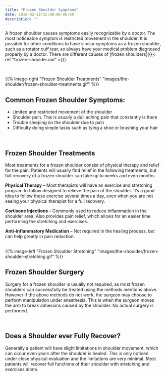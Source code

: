 ```yaml
---
title: "Frozen Shoulder Symptoms"
date: 2018-02-11T15:08:06-05:00
description: ""
---
```


A frozen shoulder causes symptoms easily recognizable by a doctor. The most noticeable 
symptom is restricted movement in the shoulder. It is possible for other conditions to have 
similar symptoms as a frozen shoulder, such as a rotator cuff tear, so always have your 
medical problem diagnosed properly by a doctor. There are different causes of [frozen shoulders]({{< ref "frozen-shoulder.md" >}}).

<br>

{{% image-right "Frozen Shoulder Treatments" "images/the-shoulder/frozen-shoulder-treatments.gif" %}}

## Common Frozen Shoulder Symptoms:
* Limited and restricted movement of the shoulder
* Shoulder pain. This is usually a dull aching pain that constantly is there
* Trouble sleeping on the shoulder due to pain
* Difficulty doing simple tasks such as tying a shoe or brushing your hair

<br>

## Frozen Shoulder Treatments
Most treatments for a frozen shoulder consist of physical therapy and relief for the pain. 
Patients will usually find relief in the following treatments, but full recovery of a frozen 
shoulder can take up to weeks and even months.

**Physical Therapy** – Most therapists will have an exercise and stretching program to follow designed to relieve the pain of the shoulder. It’s a good idea to follow these exercise several times a day, even when you are not seeing your physical therapist for a full recovery.

**Cortisone Injections** – Commonly used to reduce inflammation in the shoulder area. Also provides pain relief, which allows for an easier time performing the stretching and exercises.

**Anti-inflammatory Medication** – Not required in the healing process, but can help greatly in pain reduction.

<br>
{{% image-left "Frozen Shoulder Stretching" "images/the-shoulder/frozen-shoulder-stretching.gif" %}}


## Frozen Shoulder Surgery
Surgery for a frozen shoulder is usually not required, as most frozen shoulders can 
successfully be treated using the methods mentions above. However if the above methods do 
not work, the surgeon may choose to perform manipulation under anesthesia. This is when the 
surgeon moves the arm to break adhesions caused by the shoulder. No actual surgery is 
performed.

<br>

## Does a Shoulder ever Fully Recover?
Generally a patient will have slight limitations in shoulder movement, which can occur even 
years after the shoulder is healed. This is only noticed under close physical evaluation and 
the limitations are very minimal. Most patients will recover full functions of their 
shoulder with stretching and exercises alone.
